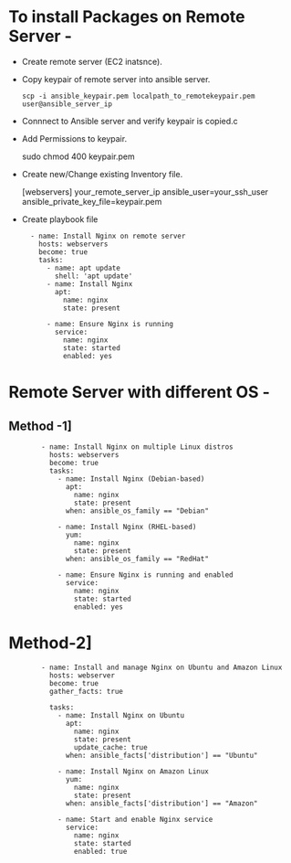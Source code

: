 # To install Packages on Remote Server -
- Create remote server (EC2 inatsnce).
- Copy keypair of remote server into ansible server.

      scp -i ansible_keypair.pem localpath_to_remotekeypair.pem user@ansible_server_ip

- Connnect to Ansible server and verify keypair is copied.c
- Add Permissions to keypair.

    sudo chmod 400 keypair.pem

- Create new/Change existing Inventory file.

     [webservers]
      your_remote_server_ip ansible_user=your_ssh_user ansible_private_key_file=keypair.pem

- Create playbook file

        - name: Install Nginx on remote server
          hosts: webservers
          become: true
          tasks:
            - name: apt update
              shell: 'apt update'
            - name: Install Nginx
              apt:
                name: nginx
                state: present
        
            - name: Ensure Nginx is running
              service:
                name: nginx
                state: started
                enabled: yes

# Remote Server with different OS -
## Method -1] 

            - name: Install Nginx on multiple Linux distros
              hosts: webservers
              become: true
              tasks:
                - name: Install Nginx (Debian-based)
                  apt:
                    name: nginx
                    state: present
                  when: ansible_os_family == "Debian"
            
                - name: Install Nginx (RHEL-based)
                  yum:
                    name: nginx
                    state: present
                  when: ansible_os_family == "RedHat"
            
                - name: Ensure Nginx is running and enabled
                  service:
                    name: nginx
                    state: started
                    enabled: yes


# Method-2]

            - name: Install and manage Nginx on Ubuntu and Amazon Linux
              hosts: webserver
              become: true
              gather_facts: true
            
              tasks:
                - name: Install Nginx on Ubuntu
                  apt:
                    name: nginx
                    state: present
                    update_cache: true
                  when: ansible_facts['distribution'] == "Ubuntu"
            
                - name: Install Nginx on Amazon Linux
                  yum:
                    name: nginx
                    state: present
                  when: ansible_facts['distribution'] == "Amazon"
            
                - name: Start and enable Nginx service
                  service:
                    name: nginx
                    state: started
                    enabled: true


    
